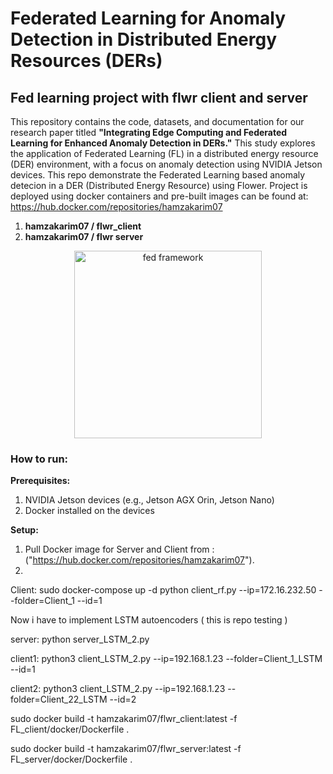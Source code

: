 # Federated Learning for Anomaly Detection in Distributed Energy Resources (DERs)
## Fed learning project with flwr client and server


This repository contains the code, datasets, and documentation for our research paper titled **"Integrating Edge Computing and Federated Learning for Enhanced Anomaly Detection in DERs."** This study explores the application of Federated Learning (FL) in a distributed energy resource (DER) environment, with a focus on anomaly detection using NVIDIA Jetson devices.
This repo demonstrate the Federated Learning based anomaly detecion in a DER (Distributed Energy Resource) using Flower. 
Project is deployed using docker containers and pre-built images can be found at: https://hub.docker.com/repositories/hamzakarim07
1. **hamzakarim07 / flwr_client**
2. **hamzakarim07 / flwr server**

<div align="center">
  <img src="images/fed framework.png" alt="fed framework" width="300">
</div>

### How to run:
**Prerequisites:**
1. NVIDIA Jetson devices (e.g., Jetson AGX Orin, Jetson Nano)
2. Docker installed on the devices

**Setup:**
1. Pull Docker image for Server and Client from : ("https://hub.docker.com/repositories/hamzakarim07").
2. 
Client:
sudo docker-compose up -d 
python client_rf.py --ip=172.16.232.50 --folder=Client_1 --id=1

Now i have to implement LSTM autoencoders ( this is repo testing )


server: python server_LSTM_2.py

client1: python3 client_LSTM_2.py --ip=192.168.1.23 --folder=Client_1_LSTM --id=1

client2: python3 client_LSTM_2.py --ip=192.168.1.23 --folder=Client_22_LSTM --id=2

sudo docker build -t hamzakarim07/flwr_client:latest -f FL_client/docker/Dockerfile .

sudo docker build -t hamzakarim07/flwr_server:latest -f FL_server/docker/Dockerfile .